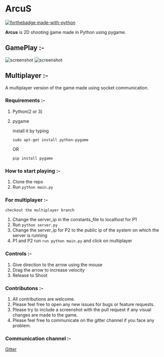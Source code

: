 # **ArcuS**

[![forthebadge made-with-python](http://ForTheBadge.com/images/badges/made-with-python.svg)](https://www.python.org/)<br>


**Arcus** is 2D shooting game made in Python using pygame.

## GamePlay :-
![screenshot](https://i.imgur.com/fDoJMRi.png "in-game screenshot")
![screenshot](https://imgur.com/NDUIJXG.png "in-game screenshot")

## Multiplayer :-

A multiplayer version of the game made using socket communication.

### Requirements :-
1. Python(2 or 3)
2. pygame 

      install it by typing

      `sudo apt-get install python-pygame`
      
      OR
      
      `pip install pygame`
  
### How to start playing :-

1. Clone the repo
2. Run `python main.py`

### For multiplayer :-
```
checkout the multiplayer branch
```
1. Change the server_ip in the constants_file to localhost for P1
2. Run `python server.py`
3. Change the server_ip for P2 to the public ip of the system on which the server is running
4. P1 and P2 run `run python main.py` and click on multiplayer


### Controls :-

1. Give direction to the arrow using the mouse
2. Drag the arrow to increase velocity
3. Release to Shoot

### Contributons :-
1. All contributions are welcome. 
2. Please feel free to open any new issues for bugs or feature requests.
3. Please try to include a screenshot with the pull request if any visual changes are made to the game. 
4. Please feel free to communicate on the gitter channel if you face any problem.

### Communication channel :-
[Gitter](https://gitter.im/ArcusChat/community)
